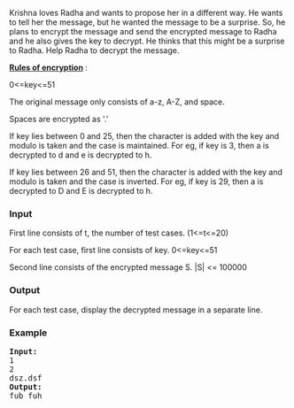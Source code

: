 <p>Krishna loves Radha and wants to propose her in a different way. He wants to tell her the message, but he wanted the message to be a surprise. So, he plans to encrypt the message and send the encrypted message to Radha and he also gives the key to decrypt. He thinks that this might be a surprise to Radha. Help Radha to decrypt the message.</p>
<p><span style="text-decoration: underline;"><strong>Rules of encryption</strong></span> :</p>
<p>0&lt;=key&lt;=51</p>
<p>The original message only consists of a-z, A-Z, and space.</p>
<p>Spaces are encrypted as '.'</p>
<p>If key lies between 0 and 25, then the character is added with the key and modulo is taken and the case is maintained. For eg, if key is 3, then a is decrypted to d and e is decrypted to h.</p>
<p>If key lies between 26 and 51, then the character is added with the key and modulo is taken and the case is inverted. For eg, if key is 29, then a is decrypted to D and E is decrypted to h.</p>
<h3>Input</h3>
<p>First line consists of t, the number of test cases. (1&lt;=t&lt;=20)</p>
<p>For each test case, first line consists of key. 0&lt;=key&lt;=51</p>
<p>Second line consists of the encrypted message S. |S| &lt;= 100000</p>
<h3>Output</h3>
<p>For each test case, display the decrypted message in a separate line.</p>
<h3>Example</h3>
<pre><strong>Input:</strong>
1<br>2<br>dsz.dsf<br><strong>Output:</strong>
fub fuh
</pre>